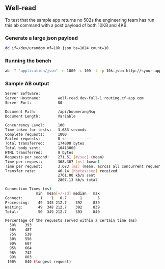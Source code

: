 ## Well-read

To test that the sample app returns no 502s the engineering team has run this ab
command with a post payload of both 10KB and 4KB.

### Generate a large json payload

```bash
dd if=/dev/urandom of=10k.json bs=1024 count=10
```

### Running the bench

```bash
ab -T "application/json" -n 1000 -c 100 -l -p 10k.json http://<your-app-name>.<your-domain>/api/boomerangNsq
```

### Sample AB output
```bash
Server Software:
Server Hostname:        well-read.dev-full-1.routing.cf-app.com
Server Port:            80

Document Path:          /api/boomerangNsq
Document Length:        Variable

Concurrency Level:      100
Time taken for tests:   3.683 seconds
Complete requests:      1000
Failed requests:        0 <------------
Total transferred:      174000 bytes
Total body sent:        10413000
HTML transferred:       0 bytes
Requests per second:    271.51 [#/sec] (mean)
Time per request:       368.307 [ms] (mean)
Time per request:       3.683 [ms] (mean, across all concurrent requests)
Transfer rate:          46.14 [Kbytes/sec] received
                        2761.00 kb/s sent
                        2807.13 kb/s total

Connection Times (ms)
              min  mean[+/-sd] median   max
Connect:        1    1   0.7      1       5
Processing:    49  348 212.7    392     839
Waiting:       49  348 212.7    392     839
Total:         50  349 212.7    393     840

Percentage of the requests served within a certain time (ms)
  50%    393
  66%    487
  75%    538
  80%    556
  90%    607
  95%    664
  98%    742
  99%    803
 100%    840 (longest request)
 ```
